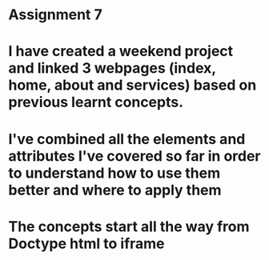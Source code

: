 # Assignment 7
# I have created a weekend project and linked 3 webpages (index, home, about and services) based on previous learnt concepts.
# I've combined all the elements and attributes I've covered so far in order to understand how to use them better and where to apply them
# The concepts start all the way from Doctype html to iframe
